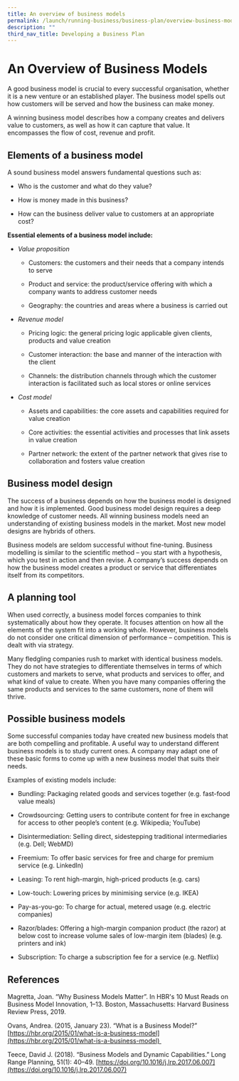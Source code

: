 ```yaml
---
title: An overview of business models
permalink: /launch/running-business/business-plan/overview-business-models/
description: ""
third_nav_title: Developing a Business Plan
---
```

# An Overview of Business Models 

A good business model is crucial to every successful organisation, whether it is a new venture or an established player. The business model spells out how customers will be served and how the business can make money.  

A winning business model describes how a company creates and delivers value to customers, as well as how it can capture that value. It encompasses the flow of cost, revenue and profit.  

## Elements of a business model 

A sound business model answers fundamental questions such as:  

*   Who is the customer and what do they value? 
    
*   How is money made in this business?  
    

*   How can the business deliver value to customers at an appropriate cost?  
    

**Essential elements of a business model include:**

*   *Value proposition* 
    

	*   Customers: the customers and their needs that a company intends to serve 
    

	*   Product and service: the product/service offering with which a company wants to address customer needs 
    
	*   Geography: the countries and areas where a business is carried out 
    

*   *Revenue model* 
    

	*   Pricing logic: the general pricing logic applicable given clients, products and value creation 
    

	*   Customer interaction: the base and manner of the interaction with the client 
    
	*   Channels: the distribution channels through which the customer interaction is facilitated such as local stores or online services 
    

*   *Cost model* 
    

	*   Assets and capabilities: the core assets and capabilities required for value creation 
    

	*   Core activities: the essential activities and processes that link assets in value creation 
    
	*   Partner network: the extent of the partner network that gives rise to collaboration and fosters value creation 
    

## Business model design 

The success of a business depends on how the business model is designed and how it is implemented. Good business model design requires a deep knowledge of customer needs. All winning business models need an understanding of existing business models in the market. Most new model designs are hybrids of others.  

Business models are seldom successful without fine-tuning. Business modelling is similar to the scientific method – you start with a hypothesis, which you test in action and then revise. A company’s success depends on how the business model creates a product or service that differentiates itself from its competitors.   

## A planning tool  

When used correctly, a business model forces companies to think systematically about how they operate. It focuses attention on how all the elements of the system fit into a working whole. However, business models do not consider one critical dimension of performance – competition. This is dealt with via strategy.  

Many fledgling companies rush to market with identical business models. They do not have strategies to differentiate themselves in terms of which customers and markets to serve, what products and services to offer, and what kind of value to create. When you have many companies offering the same products and services to the same customers, none of them will thrive.  

## Possible business models 

Some successful companies today have created new business models that are both compelling and profitable. A useful way to understand different business models is to study current ones. A company may adapt one of these basic forms to come up with a new business model that suits their needs.  

Examples of existing models include: 

*   Bundling: Packaging related goods and services together (e.g. fast-food value meals) 
    

*   Crowdsourcing: Getting users to contribute content for free in exchange for access to other people’s content (e.g. Wikipedia; YouTube) 
    

*   Disintermediation: Selling direct, sidestepping traditional intermediaries (e.g. Dell; WebMD) 
    

*   Freemium: To offer basic services for free and charge for premium service (e.g. LinkedIn) 
    

*   Leasing: To rent high-margin, high-priced products (e.g. cars) 
    

*   Low-touch: Lowering prices by minimising service (e.g. IKEA) 
    

*   Pay\-as\-you\-go: To charge for actual, metered usage (e.g. electric companies) 
    

*   Razor/blades: Offering a high-margin companion product (the razor) at below cost to increase volume sales of low-margin item (blades) (e.g. printers and ink) 
    

*   Subscription: To charge a subscription fee for a service (e.g. Netflix) 
    

## References 

Magretta, Joan. “Why Business Models Matter”. In HBR's 10 Must Reads on Business Model Innovation, 1–13. Boston, Massachusetts: Harvard Business Review Press, 2019. 

Ovans, Andrea. (2015, January 23). “What is a Business Model?” [https://hbr.org/2015/01/what-is-a-business-model](https://hbr.org/2015/01/what-is-a-business-model) 

Teece, David J. (2018). “Business Models and Dynamic Capabilities.” Long Range Planning, 51(1): 40–49\. [https://doi.org/10.1016/j.lrp.2017.06.007](https://doi.org/10.1016/j.lrp.2017.06.007)